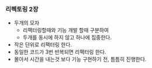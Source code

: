 ### 리펙토링 2장

- 두개의 모자
  - 리팩터링할때와 기능 개발 할때 구분하여
  - 두개를 동시에 하지 않고 하나에 집중한다.
- 작은 단위로 리팩터링 한다.
- 동일한 코드가 3번 반복되면 리팩터링 한다.
- 몰아서 시간을 내는것 보다 기능 구현하기 전, 틈틈히 진행한다.

